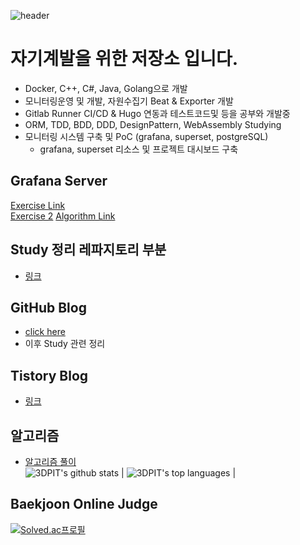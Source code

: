 ![header](https://capsule-render.vercel.app/api?type=slice&color=auto&height=300&section=header&text=StudySpace%203DPIT&fontSize=90)
# 자기계발을 위한 저장소 입니다.
- Docker, C++, C#, Java, Golang으로 개발
- 모니터링운영 및 개발, 자원수집기 Beat & Exporter 개발
- Gitlab Runner CI/CD & Hugo 연동과 테스트코드및 등을 공부와 개발중
- ORM, TDD, BDD, DDD, DesignPattern, WebAssembly Studying
- 모니터링 시스템 구축 및 PoC (grafana, superset, postgreSQL)
  - grafana, superset 리소스 및 프로젝트 대시보드 구축
## Grafana Server
[Exercise Link](http://kyeongmin.iptime.org:3000/d/7iZhYOPnk/exercise?orgId=1&from=1644765110519&to=1649949110519)  
[Exercise 2](http://kyeongmin.iptime.org:3000/d/7iZhYOPnk1/undong_daesibodeu?orgId=1)
[Algorithm Link](http://kyeongmin.iptime.org:3000/d/WDdGepy7k/algorithm?orgId=1&from=1640962800000&to=1672498799999)  
## Study 정리 레파지토리 부분
- [링크](https://github.com/3DPIT/study/tree/master/02.studyData)
## GitHub Blog 
- [click here](https://3dpit.github.io)
- 이후 Study 관련 정리

## Tistory Blog
- [링크](https://3dpit.tistory.com/)  

## 알고리즘
- [알고리즘 풀이](https://github.com/3DPIT/study/tree/master/02.studyData/10.Algorithm)  
![3DPIT's github stats](https://github-readme-stats.vercel.app/api?username=3DPIT&show_icons=true&title_color=f6c32c&icon_color=f6c32c&text_color=9f9f9f&bg_color=151515&count_private=true) | ![3DPIT's top languages](https://github-readme-stats.vercel.app/api/top-langs/?username=3DPIT&show_icons=true&title_color=f6c32c&icon_color=f6c32c&text_color=9f9f9f&bg_color=151515&count_private=true&layout=compact) |

 ## Baekjoon Online Judge
 [![Solved.ac프로필](http://mazassumnida.wtf/api/v2/generate_badge?boj=ferrari0817)](https://solved.ac/ferrari0817)
<!--
**3DPIT/3DPIT** is a ✨ _special_ ✨ repository because its `README.md` (this file) appears on your GitHub profile.
Here are some ideas to get you started:

- 🔭 I’m currently working on ...
- 🌱 I’m currently learning ...
- 👯 I’m looking to collaborate on ...
- 🤔 I’m looking for help with ...
- 💬 Ask me about ...
- 📫 How to reach me: ...
- 😄 Pronouns: ...
- ⚡ Fun fact: ...
-->
